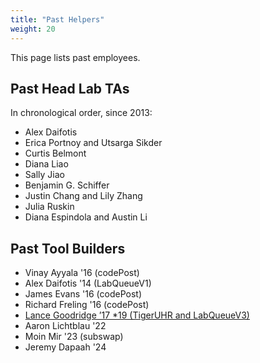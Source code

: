 ```yaml
---
title: "Past Helpers"
weight: 20
---
```


This page lists past employees.

## Past Head Lab TAs

In chronological order, since 2013:

- Alex Daifotis
- Erica Portnoy and Utsarga Sikder
- Curtis Belmont
- Diana Liao
- Sally Jiao
- Benjamin G. Schiffer
- Justin Chang and Lily Zhang
- Julia Ruskin
- Diana Espindola and Austin Li

## Past Tool Builders

- Vinay Ayyala '16 (codePost)
- Alex Daifotis '14 (LabQueueV1)
- James Evans '16 (codePost)
- Richard Freling '16 (codePost)
- [Lance Goodridge ’17 \*19 (TigerUHR and LabQueueV3)](https://www.cs.princeton.edu/news/goodridges-legacy-helps-liberate-faculty-enable-students)
- Aaron Lichtblau '22
- Moin Mir '23 (subswap)
- Jeremy Dapaah '24
